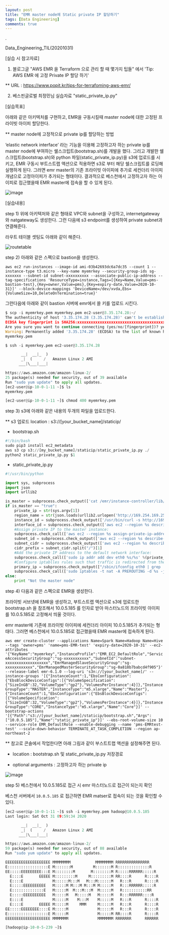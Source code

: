 ```yaml
---
layout: post
title: "EMR master node에 Static private IP 할당하기"
tags: [Data Engineering]
comments: true
---
```


.

Data_Engineering_TIL(20201031)

[실습 시 참고자료]

1) 블로그글 "AWS EMR 을 Terraform 으로 관리 할 때 몇가지 팁들" 에서 'Tip: AWS EMR 에 고정 Private IP 할당 하기'


** URL : https://www.popit.kr/tips-for-terrafoming-aws-emr/


2) 베스핀글로벌 최정민님 실습자료 "static_private_ip.py"


[실습목표]

아래와 같은 아키텍처를 구현하고, EMR을 구동시킬때 master node에 대한 고정된 프라이빗 아이피 할당한다.

** master node에 고정적으로 private ip를 할당하는 방법 

‘elastic network interface’ 라는 기능을 이용해 고정하고자 하는 private ip를 master node에 부여하는 쉘스크립트(bootstrap.sh)를 개발을 했다. 그리고 개발한 쉘스크립트(bootstrap.sh)와 python 파일(static_private_ip.py)을 s3에 업로드를 시키고, EMR 구동시 부트스트랩 액션으로 적용하면 s3로 부터 해당 쉘스크립트를 로딩해 실행하게 된다. 그러면 emr master의 기존 프라이빗 아이피에 추가로 세컨더리 아이피 개념으로 고정아이피가 추가되는 형태이다. 결과적으로 베스천에서 고정하고자 하는 아이피로 접근했을때 EMR master에 접속을 할 수 있게 된다.

![image](https://user-images.githubusercontent.com/41605276/97775965-1d011d00-1ba8-11eb-8c44-d685784d2a28.png)


[실습내용]

step 1) 위에 아키텍처와 같은 형태로 VPC와 subnet을 구성하고, internetgateway와 natgateway도 생성한다. 그런 다음에 s3 endpoint를 생성하여 private subnet과 연결해준다.


라우트 테이블 셋팅도 아래와 같이 해준다.

![routetable](https://user-images.githubusercontent.com/41605276/97774019-e0c5c080-1b97-11eb-9ff5-4dd2389f4c35.png)


step 2) 아래와 같은 스펙으로 bastion을 생성한다.

`aws ec2 run-instances --image-id ami-03b42693dc6a7dc35 --count 1 --instance-type t3.micro --key-name myemrkey --security-group-ids sg-xxxxxxx --subnet-id subnet-xxxxxxxxxx --associate-public-ip-address --tag-specifications 'ResourceType=instance,Tags=[{Key=Name,Value=pms-bastion-test},{Key=owner,Value=pms},{Key=expiry-date,Value=2020-10-31}]' --block-device-mappings 'DeviceName=/dev/xvda,Ebs={VolumeSize=10,DeleteOnTermination=true}'`


그런다음에 아래와 같이 bastion 서버에 emr에서 쓸 키를 업로드 시킨다.


```python
$ scp -i myemrkey.pem myemrkey.pem ec2-user@3.35.174.28:~/
The authenticity of host '3.35.174.28 (3.35.174.28)' can't be established.
ECDSA key fingerprint is SHA256:xxxxxxxxxxxxxxxxxxxxxxxxxxxxxxxxxxxxxxxxxxxxxx
Are you sure you want to continue connecting (yes/no/[fingerprint])? yes
Warning: Permanently added '3.35.174.28' (ECDSA) to the list of known hosts.
myemrkey.pem                                                                        100% 1696    37.4KB/s   00:00

$ ssh -i myemrkey.pem ec2-user@3.35.174.28

       __|  __|_  )
       _|  (     /   Amazon Linux 2 AMI
      ___|\___|___|

https://aws.amazon.com/amazon-linux-2/
25 package(s) needed for security, out of 39 available
Run "sudo yum update" to apply all updates.
[ec2-user@ip-10-0-1-11 ~]$ ls
myemrkey.pem

[ec2-user@ip-10-0-1-11 ~]$ chmod 400 myemrkey.pem
```

step 3) s3에 아래와 같은 내용의 두개의 파일을 업로드한다.

** s3 업로드 location : s3://[your_bucket_name]/staticip/

- bootstrap.sh


```python
#!/bin/bash
sudo pip3 install ec2_metadata
aws s3 cp s3://[my_bucket_name]/staticip/static_private_ip.py ./
python2 static_private_ip.py $1
```

- static_private_ip.py


```python
#!/usr/bin/python

import sys, subprocess
import json
import urllib2

is_master = subprocess.check_output(['cat /emr/instance-controller/lib/info/instance.json | jq .isMaster'], shell=True).strip()
if is_master == "true":
    private_ip = str(sys.argv[1])
    region_name = str(json.loads(urllib2.urlopen('http://169.254.169.254/latest/dynamic/instance-identity/document').read())["region"])
    instance_id = subprocess.check_output(['/usr/bin/curl -s http://169.254.169.254/latest/meta-data/instance-id'], shell=True)
    interface_id = subprocess.check_output(['aws ec2 --region %s describe-instances --instance-ids %s | jq .Reservations[].Instances[].NetworkInterfaces[].NetworkInterfaceId' %(region_name, instance_id)], shell=True).strip().strip('"')
    #Assign private IP to the master instance:
    subprocess.check_call(['aws ec2 --region %s assign-private-ip-addresses --network-interface-id %s --private-ip-addresses %s' %(region_name, interface_id, private_ip)], shell=True)
    subnet_id = subprocess.check_output(['aws ec2 --region %s describe-instances --instance-ids %s | jq .Reservations[].Instances[].NetworkInterfaces[].SubnetId' %(region_name, instance_id)], shell=True).strip().strip('"').strip().strip('"')
    subnet_cidr = subprocess.check_output(['aws ec2 --region %s describe-subnets --subnet-ids %s | jq .Subnets[].CidrBlock' %(region_name, subnet_id)], shell=True).strip().strip('"')
    cidr_prefix = subnet_cidr.split("/")[1]
    #Add the private IP address to the default network interface:
    subprocess.check_call(['sudo ip addr add dev eth0 %s/%s' %(private_ip, cidr_prefix)], shell=True)
    #Configure iptablles rules such that traffic is redirected from the secondary to the primary IP address:
    primary_ip = subprocess.check_output(["/sbin/ifconfig eth0 | grep 'inet' | cut -d: -f2 | awk '{ print $2}'"], shell=True).strip()
    subprocess.check_call(['sudo iptables -t nat -A PREROUTING -d %s -j DNAT --to-destination %s' %(private_ip, primary_ip)], shell=True)
else:
    print "Not the master node"
```

step 4) 다음과 같은 스펙으로 EMR을 생성한다.

프라이빗 서브넷에 EMR을 생성하고, 부트스트랩 액션으로 s3에 업로드한 bootstrap.sh 을 참조해서 10.0.5.185 를 인자로 받아 마스터노드의 프라이빗 아이피를 10.0.5.185로 고정해서 띄울 것이다.

emr master에 기존에 프라이빗 아이피에 세컨더리 아이피 10.0.5.185가 추가되는 형태다. 그러면 베스천에서 10.0.5.185로 접근했을때 EMR master에 접속하게 된다.


`aws emr create-cluster --applications Name=Spark Name=Hadoop Name=Hive --tags 'owner=pms' 'name=pms-EMR-test' 'expiry-date=2020-10-31' --ec2-attributes '{"KeyName":"myemrkey","InstanceProfile":"EMR_EC2_DefaultRole","ServiceAccessSecurityGroup":"sg-xxxxxxxxxxx","SubnetId":"subnet-xxxxxxxxxxxxxxxxxxx","EmrManagedSlaveSecurityGroup":"sg-xxxxxxxxxxxx","EmrManagedMasterSecurityGroup":"sg-0a818b7babcd4f905"}' --release-label emr-6.1.0 --log-uri 's3n://[your_bucket_name]/' --instance-groups '[{"InstanceCount":1,"EbsConfiguration":{"EbsBlockDeviceConfigs":[{"VolumeSpecification":{"SizeInGB":32,"VolumeType":"gp2"},"VolumesPerInstance":4}]},"InstanceGroupType":"MASTER","InstanceType":"m5.xlarge","Name":"Master"},{"InstanceCount":1,"EbsConfiguration":{"EbsBlockDeviceConfigs":[{"VolumeSpecification":{"SizeInGB":32,"VolumeType":"gp2"},"VolumesPerInstance":4}]},"InstanceGroupType":"CORE","InstanceType":"m5.xlarge","Name":"Core"}]' --bootstrap-actions '[{"Path":"s3://[your_bucket_name]/staticip/bootstrap.sh","Args":["10.0.5.185"],"Name":"static_private_ip"}]' --ebs-root-volume-size 10 --service-role EMR_DefaultRole --enable-debugging --name 'pms-EMRtest-test' --scale-down-behavior TERMINATE_AT_TASK_COMPLETION --region ap-northeast-2`


** 참고로 콘솔에서 작업한다면 아래 그림과 같이 부스트트랩 액션을 설정해주면 된다.


- location : bootstrap.sh 및 static_private_ip.py 저장경로


- optional arguments : 고정하고자 하는 private ip


![image](https://user-images.githubusercontent.com/41605276/97776332-85e99480-1baa-11eb-8f52-dca39d0d9273.png)


step 5) 베스천에서 10.0.5.185로 접근 시 emr 마스터노드로 접근이 되는지 확인

베스천 서버에서 `10.0.5.185` 로 접근하면 EMR matser로 접속이 되는 것을 확인할 수 있다.


```python
[ec2-user@ip-10-0-1-11 ~]$ ssh -i myemrkey.pem hadoop@10.0.5.185
Last login: Sat Oct 31 09:59:34 2020

       __|  __|_  )
       _|  (     /   Amazon Linux 2 AMI
      ___|\___|___|

https://aws.amazon.com/amazon-linux-2/
59 package(s) needed for security, out of 88 available
Run "sudo yum update" to apply all updates.

EEEEEEEEEEEEEEEEEEEE MMMMMMMM           MMMMMMMM RRRRRRRRRRRRRRR
E::::::::::::::::::E M:::::::M         M:::::::M R::::::::::::::R
EE:::::EEEEEEEEE:::E M::::::::M       M::::::::M R:::::RRRRRR:::::R
  E::::E       EEEEE M:::::::::M     M:::::::::M RR::::R      R::::R
  E::::E             M::::::M:::M   M:::M::::::M   R:::R      R::::R
  E:::::EEEEEEEEEE   M:::::M M:::M M:::M M:::::M   R:::RRRRRR:::::R
  E::::::::::::::E   M:::::M  M:::M:::M  M:::::M   R:::::::::::RR
  E:::::EEEEEEEEEE   M:::::M   M:::::M   M:::::M   R:::RRRRRR::::R
  E::::E             M:::::M    M:::M    M:::::M   R:::R      R::::R
  E::::E       EEEEE M:::::M     MMM     M:::::M   R:::R      R::::R
EE:::::EEEEEEEE::::E M:::::M             M:::::M   R:::R      R::::R
E::::::::::::::::::E M:::::M             M:::::M RR::::R      R::::R
EEEEEEEEEEEEEEEEEEEE MMMMMMM             MMMMMMM RRRRRRR      RRRRRR

[hadoop@ip-10-0-5-239 ~]$
```
